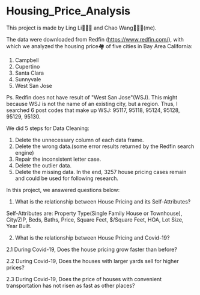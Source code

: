 # Housing_Price_Analysis

This project is made by Ling Li👩🏻‍🏫 and Chao Wang👩🏻‍🌾(me).

The data were downloaded from Redfin (https://www.redfin.com/), with which we analyzed the housing price🏘 of five cities in Bay Area California:
1. Campbell
2. Cupertino
3. Santa Clara
4. Sunnyvale
5. West San Jose

Ps. Redfin does not have result of "West San Jose"(WSJ). This might because WSJ is not the name of an existing city, but a region. Thus, I searched 6 post codes that make up WSJ: 95117, 95118, 95124, 95128, 95129, 95130.

We did 5 steps for Data Cleaning:
1. Delete the unnecessary column of each data frame.
2. Delete the wrong data.(some error results returned by the Redfin search engine)
3. Repair the inconsistent letter case.
4. Delete the outlier data.
5. Delete the missing data.
In the end, 3257 house pricing cases remain and could be used for following research.

In this project, we answered questions below:

1. What is the relationship between House Pricing and its Self-Attributes?

Self-Attributes are: Property Type(Single Family House or Townhouse), City/ZIP, Beds, Baths, Price, Square Feet, $/Square Feet, HOA, Lot Size, Year Built.

2. What is the relationship between House Pricing and Covid-19?

2.1 During Covid-19, Does the house pricing grow faster than before?

2.2 During Covid-19, Does the houses with larger yards sell for higher prices?

2.3 During Covid-19, Does the price of houses with convenient transportation has not risen as fast as other places?

